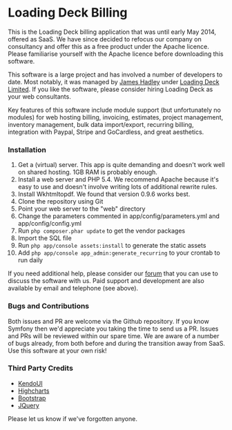 Loading Deck Billing
=======

This is the Loading Deck billing application that was until early May 2014, offered as SaaS. We have since decided to refocus our company on consultancy and offer this as a free product under the Apache licence. Please familiarise yourself with the Apache licence before downloading this software.

This software is a large project and has involved a number of developers to date. Most notably, it was managed by [James Hadley](http://www.sysadmin.co.uk/) under [Loading Deck Limited](http://www.loadingdeck.com). If you like the software, please consider hiring Loading Deck as your web consultants.

Key features of this software include module support (but unfortunately no modules) for web hosting billing, invoicing, estimates, project management, inventory management, bulk data import/export, recurring billing, integration with Paypal, Stripe and GoCardless, and great aesthetics.

### Installation
1. Get a (virtual) server. This app is quite demanding and doesn't work well on shared hosting. 1GB RAM is probably enough.
2. Install a web server and PHP 5.4. We recommend Apache because it's easy to use and doesn't involve writing lots of additional rewrite rules.
3. Install Wkhtmltopdf. We found that version 0.9.6 works best.
4. Clone the repository using Git
5. Point your web server to the "web" directory
6. Change the parameters commented in app/config/parameters.yml and app/config/config.yml
7. Run `php composer.phar update` to get the vendor packages
8. Import the SQL file
9. Run `php app/console assets:install` to generate the static assets
10. Add `php app/console app_admin:generate_recurring` to your crontab to run daily

If you need additional help, please consider our [forum](http://community.loadingdeck.com) that you can use to discuss the software with us. Paid support and development are also available by email and telephone (see above).

### Bugs and Contributions
Both issues and PR are welcome via the Github repository. If you know Symfony then we'd appreciate you taking the time to send us a PR. Issues and PRs will be reviewed within our spare time. We are aware of a number of bugs already, from both before and during the transition away from SaaS. Use this software at your own risk!

### Third Party Credits
 * [KendoUI](http://www.kendoui.com) 
 * [Highcharts](http://www.highcharts.com) 
 * [Bootstrap](http://www.getbootstrap.com) 
 * [JQuery](http://www.jquery.com) 

Please let us know if we've forgotten anyone.
